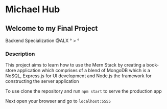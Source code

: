 # Michael Hub

## Welcome to my Final Project
Backend Specialization @ALX ° > °

### Description
This project aims to learn how to use the Mern Stack by creating a book-store application which comprises of a blend of MongoDB which is a NoSQL, Express.js for UI development and Node.js the framework for constructing the server application

To use clone the repository
and run `npm start` to serve the production app

Next open your browser and go to `localhost:5555`
